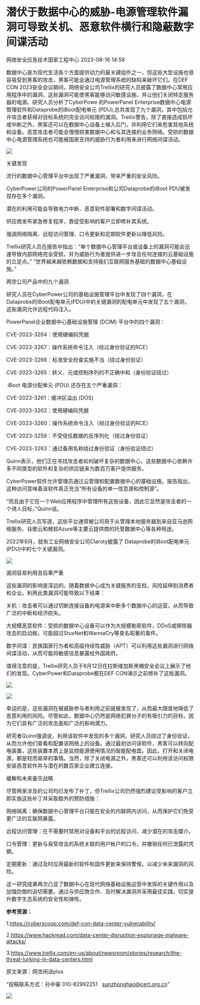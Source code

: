 #  潜伏于数据中心的威胁-电源管理软件漏洞可导致关机、恶意软件横行和隐蔽数字间谍活动   
 网络安全应急技术国家工程中心   2023-08-16 14:58  
  
数据中心是为现代生活各个方面提供动力的最关键组件之一，但这些大型设施也很容易受到黑客的攻击，黑客可能会通过电源管理系统的缺陷来破坏它们。在DEF CON 2023安全会议期间，网络安全公司Trellix的研究人员披露了数据中心常用应用程序中的漏洞，这些漏洞可能使黑客能够访问敏感设施，并让他们关闭特定服务器的电源。研究人员分析了CyberPowe 的PowerPanel Enterprise数据中心电源管理软件和Dataprobe的iBoot配电单元 (PDU),总共发现了九个漏洞，其中包括允许攻击者获得对目标系统的完全访问权限的漏洞。Trellix警告，除了直接造成损坏或中断之外，黑客还可以在数据中心设备上植入后门，并利用它们来危害其他系统和设备。恶意攻击者可能会慢慢损害数据中心和与其连接的业务网络。受损的数据中心电源管理系统也可能被国家支持的威胁行为者利用来进行网络间谍活动。  
  
![](https://mmbiz.qpic.cn/mmbiz_jpg/0KRmt3K30icWTicJYr7TNO6lk3VqXwVcwTyia5yyvKH8m0P5VdVPuKHXcorzopTC6McTaFwKOurDTtEwlNPr1MSibQ/640?wx_fmt=jpeg&tp=wxpic&wxfrom=5&wx_lazy=1&wx_co=1 "")  
  
关键发现  
  
流行的数据中心管理平台中出现了严重漏洞，带来严重的安全风险。  
  
CyberPower公司的PowerPanel Enterprise和公司Dataprobe的iBoot PDU被发现存在多个漏洞。  
  
潜在的利用可能会导致电力中断、恶意软件部署和数字间谍活动。  
  
供应商发布紧急修复程序，敦促受影响的客户立即修补其系统。  
  
强调网络隔离、远程访问管理、口令更新和定期软件更新以降低风险。  
  
Trellix研究人员在报告中指出：“单个数据中心管理平台或设备上的漏洞可能会迅速导致内部网络完全受损，并为威胁行为者提供进一步攻击任何连接的云基础设施的立足点。” “世界越来越依赖数据和支持我们互联网服务基础的数据中心基础设施。”  
  
两空公司产品中的九个漏洞  
  
研究人员在CyberPower公司的基础设施管理平台中发现了四个漏洞，在 Dataprobe的iBoot配电单元(PDU)中的关键漏洞的配电单元中发现了五个漏洞，这些漏洞允许远程代码注入。  
  
PowerPanel企业数据中心基础设施管理 (DCIM) 平台中的四个漏洞：  
  
CVE-2023-3264：使用硬编码凭据  
  
CVE-2023-3267：操作系统命令注入（经过身份验证的RCE）  
  
CVE-2023-3266：标准安全检查实施不当（绕过身份验证）  
  
CVE-2023-3265：转义、元或控制序列的不正确中和（身份验证绕过）  
  
 iBoot 电源分配单元 (PDU) 还存在五个严重漏洞：  
  
CVE-2023-3261：缓冲区溢出 (DOS)  
  
CVE-2023-3262：使用硬编码凭据  
  
CVE-2023-3260：操作系统命令注入（经过身份验证的RCE）  
  
CVE-2023-3259：不受信任数据的反序列化（绕过身份验证）  
  
CVE-2023-3263：通过备用名称绕过身份验证（身份验证绕过）  
  
Quinn表示，他们正在寻找攻击者如何破坏复杂的数据中心，这些数据中心依赖许多不同类型的软件和复杂的供应链来为数百万客户提供服务。  
  
CyberPower软件允许管理员通过云管理和配置数据中心的基础设施。报告指出，这种访问意味着该软件真正充当“所有设备的单一信息源和控制源”。  
  
“而且由于它在一个Web应用程序中管理所有这些设备，因此它显然是攻击者的一个诱人目标，”Quinn说。  
  
Trellix研究人员写道，这些平台通常被公司用于从管理本地服务器到来自亚马逊网络服务、谷歌云和微软Azure等主要云提供商的托管数据中心等各种用途。  
  
2022年9月，就有工业网络安全公司Claroty披露了 Dataprobe的iBoot配电单元(PDU)中的七个关键漏洞。  
  
![](https://mmbiz.qpic.cn/mmbiz_png/0KRmt3K30icWTicJYr7TNO6lk3VqXwVcwTTfUiak1vnz2icKddaZGVBctvia3e5EQ8mzGgz3ULZ0Vibp6LVxm7FkJVXw/640?wx_fmt=png&tp=wxpic&wxfrom=5&wx_lazy=1&wx_co=1 "")  
  
漏洞容易利用且后果严重  
  
这些漏洞的影响是深远的。随着数据中心成为关键服务的支柱，风险延伸到消费者和企业。利用此类漏洞可能导致以下结果：  
  
关机：攻击者可以通过切断连接设备的电源来中断多个数据中心的运营，从而导致广泛的中断和经济损失。  
  
大规模恶意软件：受损的数据中心设备可以作为大规模勒索软件，DDoS或擦除器攻击的启动板，可能超过StuxNet和WannaCry等臭名昭著的事件。  
  
数字间谍：民族国家行为者和高级持续性威胁（APT）可以利用这些漏洞进行网络间谍活动，从而可能将敏感信息暴露给外国政府。  
  
值得注意的是，Trellix研究人员于8月12日在拉斯维加斯黑帽安全会议上展示了他们的发现。CyberPower和Dataprobe都在DEF CON演示之前修补了这些漏洞。  
  
![](https://mmbiz.qpic.cn/mmbiz_png/0KRmt3K30icWTicJYr7TNO6lk3VqXwVcwTQWz0Ka5FqLGLaLNxKAtG1NIoso0Uib4G26FhIy7qIibFPXAS8WJQo6fg/640?wx_fmt=png&tp=wxpic&wxfrom=5&wx_lazy=1&wx_co=1 "")  
  
![](https://mmbiz.qpic.cn/mmbiz_png/0KRmt3K30icWTicJYr7TNO6lk3VqXwVcwTKSxo0L4aldtriaEbcZjfAdnn8yMKSafrKcQP9kQo1DibJz47qf5mSJ2Q/640?wx_fmt=png&tp=wxpic&wxfrom=5&wx_lazy=1&wx_co=1 "")  
  
幸运的是，这些漏洞在被威胁参与者利用之前就被发现了，从而最大限度地降低了恶意利用的风险。尽管如此，数据中心仍然是网络犯罪分子的有吸引力的目标，因为它们具有广泛的攻击面和广泛的影响潜力。  
  
研究者Quinn强调说，利用该软件中发现的多个漏洞，研究人员绕过了身份验证，从而允许他们查看和配置该网络上的设备。通过最初访问该软件，黑客可以转向配电装置，这些装置本质上是监控能源使用情况的智能配电盘。因此，打开和关闭电源，都是轻而易举的事情。当然，除了关闭电源之外，黑客还可以利用该访问权限安装恶意软件并与潜在的数百家企业建立连接。  
  
缓解和未来备灾战略  
  
尽管两家涉及的公司均已发布了补丁，但Trellix公司仍然强烈建议受影响的客户立即实施这些补丁并采取额外的预防措施：  
  
网络隔离：确保数据中心管理平台只能在安全的内联网内访问，从而保护它们免受更广泛的互联网暴露。  
  
远程访问管理：在不需要时禁用对设备和平台的远程访问，减少潜在的攻击媒介。  
  
口令管理：更新与易受攻击的系统关联的用户帐户的口令，并撤销任何已泄露的凭据。  
  
定期更新：通过及时应用最新的软件和固件更新来保持警惕，以减少未来漏洞的风险。  
  
这一研究成果再次凸显了数据中心在现代网络基础设施运营中发挥的关键作用以及加强防御的迫切需要。通过与供应商合作、及时解决漏洞并采用最佳实践，切实提升数字生态系统的安全性和弹性。  
  
**参考资源：**  
  
1.https://cyberscoop.com/def-con-data-center-vulnerability/  
  
2.https://www.hackread.com/data-center-disruption-espionage-malware-attacks/  
  
3.https://www.trellix.com/en-us/about/newsroom/stories/research/the-threat-lurking-in-data-centers.html  
  
  
  
原文来源：网空闲话plus  
  
“投稿联系方式：孙中豪 010-82992251   sunzhonghao@cert.org.cn”  
  
![](https://mmbiz.qpic.cn/mmbiz_jpg/GoUrACT176n1NvL0JsVSB8lNDX2FCGZjW0HGfDVnFao65ic4fx6Rv4qylYEAbia4AU3V2Zz801UlicBcLeZ6gS6tg/640?wx_fmt=jpeg&wxfrom=5&wx_lazy=1&wx_co=1 "")  
  
